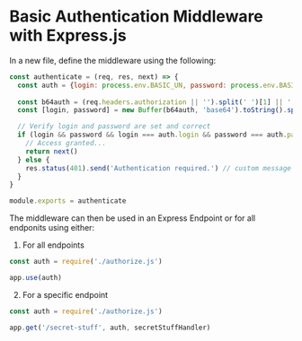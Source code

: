 # Basic Authentication Middleware with Express.js

In a new file, define the middleware using the following:

```js
const authenticate = (req, res, next) => {
  const auth = {login: process.env.BASIC_UN, password: process.env.BASIC_PW} 
  
  const b64auth = (req.headers.authorization || '').split(' ')[1] || ''
  const [login, password] = new Buffer(b64auth, 'base64').toString().split(':')

  // Verify login and password are set and correct
  if (login && password && login === auth.login && password === auth.password) {
    // Access granted...
    return next()
  } else {
    res.status(401).send('Authentication required.') // custom message    
  }
}

module.exports = authenticate
```

The middleware can then be used in an Express Endpoint or for all endponits using either:


1. For all endpoints

```js
const auth = require('./authorize.js')

app.use(auth)
```

2.  For a specific endpoint

```js
const auth = require('./authorize.js')

app.get('/secret-stuff', auth, secretStuffHandler)
```
